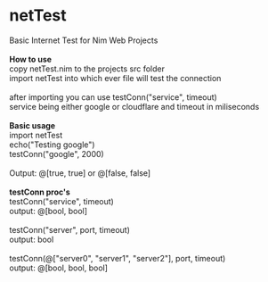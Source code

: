 # netTest
Basic Internet Test for Nim Web Projects<br><br>
<b>How to use</b><br>
copy netTest.nim to the projects src folder<br>
import netTest into which ever file will test the connection<br><br>
after importing you can use testConn("service", timeout)<br>
service being either google or cloudflare and timeout in miliseconds<br><br>
<b>Basic usage</b><br>
import netTest<br>
echo("Testing google")<br>
testConn("google", 2000)<br><br>
Output: @[true, true] or @[false, false]<br><br>
<b>testConn proc's</b><br>
testConn("service", timeout)<br>
output: @[bool, bool]<br><br>
testConn("server", port, timeout)<br>
output: bool<br><br>
testConn(@["server0", "server1", "server2"], port, timeout)<br>
output: @[bool, bool, bool]<br><br>

